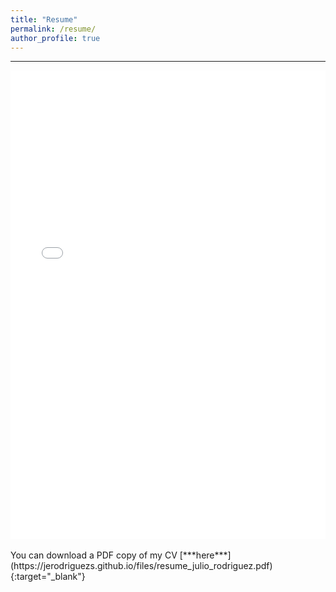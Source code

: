 ```yaml
---
title: "Resume"
permalink: /resume/
author_profile: true
---
```


---

<iframe src="/files/resume_julio_rodriguez.pdf" width="100%" height="750" frameborder="no" border="0" marginwidth="0" marginheight="0"></iframe>
<br/>
<br/>
You can download a PDF copy of my CV [***here***](https://jerodriguezs.github.io/files/resume_julio_rodriguez.pdf){:target="_blank"}
